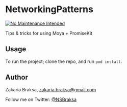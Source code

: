 # NetworkingPatterns

[![No Maintenance Intended](http://unmaintained.tech/badge.svg)](http://unmaintained.tech/)

Tips & tricks for using Moya + PromiseKit 

## Usage

To run the project; clone the repo, and run `pod install`.

## Author

Zakaria Braksa, zakaria.braksa@gmail.com

Follow me on Twitter: [@NSBraksa](https://twitter.com/NSBraksa)

